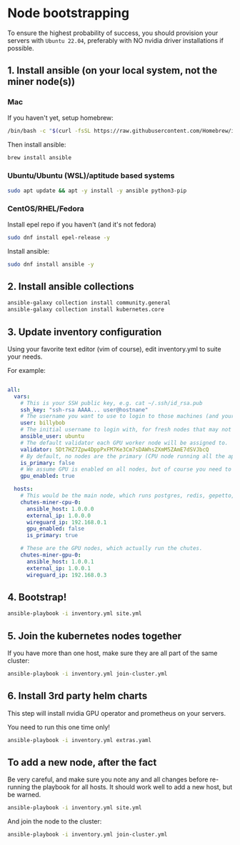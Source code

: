# Node bootstrapping

To ensure the highest probability of success, you should provision your servers with `Ubuntu 22.04`, preferably with NO nvidia driver installations if possible.

## 1. Install ansible (on your local system, not the miner node(s))

### Mac

If you haven't yet, setup homebrew:
```bash
/bin/bash -c "$(curl -fsSL https://raw.githubusercontent.com/Homebrew/install/HEAD/install.sh)"
```

Then install ansible:
```bash
brew install ansible
```

### Ubuntu/Ubuntu (WSL)/aptitude based systems

```bash
sudo apt update && apt -y install -y ansible python3-pip
```

### CentOS/RHEL/Fedora

Install epel repo if you haven't (and it's not fedora)
```bash
sudo dnf install epel-release -y
```

Install ansible:
```bash
sudo dnf install ansible -y
```

## 2. Install ansible collections

```bash
ansible-galaxy collection install community.general
ansible-galaxy collection install kubernetes.core
```

## 3. Update inventory configuration

Using your favorite text editor (vim of course), edit inventory.yml to suite your needs.

For example:
```yaml

all:
  vars:
    # This is your SSH public key, e.g. cat ~/.ssh/id_rsa.pub
    ssh_key: "ssh-rsa AAAA... user@hostnane"
    # The username you want to use to login to those machines (and your public key will be added to).
    user: billybob
    # The initial username to login with, for fresh nodes that may not have your username setup.
    ansible_user: ubuntu
    # The default validator each GPU worker node will be assigned to.
    validator: 5Dt7HZ7Zpw4DppPxFM7Ke3Cm7sDAWhsZXmM5ZAmE7dSVJbcQ
    # By default, no nodes are the primary (CPU node running all the apps, wireguard, etc.) Override this flag exactly once below.
    is_primary: false
    # We assume GPU is enabled on all nodes, but of course you need to disable this for the CPU nodes below.
    gpu_enabled: true

  hosts:
    # This would be the main node, which runs postgres, redis, gepetto, etc.
    chutes-miner-cpu-0:
      ansible_host: 1.0.0.0
      external_ip: 1.0.0.0
      wireguard_ip: 192.168.0.1
      gpu_enabled: false
      is_primary: true

    # These are the GPU nodes, which actually run the chutes.
    chutes-miner-gpu-0:
      ansible_host: 1.0.0.1
      external_ip: 1.0.0.1
      wireguard_ip: 192.168.0.3
```

## 4. Bootstrap!

```bash
ansible-playbook -i inventory.yml site.yml
```

## 5. Join the kubernetes nodes together

If you have more than one host, make sure they are all part of the same cluster:
```bash
ansible-playbook -i inventory.yml join-cluster.yml
```

## 6. Install 3rd party helm charts

This step will install nvidia GPU operator and prometheus on your servers.

You need to run this one time only!
```bash
ansible-playbook -i inventory.yml extras.yaml
```

## To add a new node, after the fact

Be very careful, and make sure you note any and all changes before re-running the playbook for all hosts.  It should work well to add a new host, but be warned.
```bash
ansible-playbook -i inventory.yml site.yml
```

And join the node to the cluster:
```bash
ansible-playbook -i inventory.yml join-cluster.yml
```
